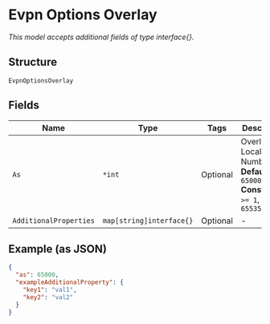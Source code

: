 
# Evpn Options Overlay

*This model accepts additional fields of type interface{}.*

## Structure

`EvpnOptionsOverlay`

## Fields

| Name | Type | Tags | Description |
|  --- | --- | --- | --- |
| `As` | `*int` | Optional | Overlay BGP Local AS Number<br>**Default**: `65000`<br>**Constraints**: `>= 1`, `<= 65535` |
| `AdditionalProperties` | `map[string]interface{}` | Optional | - |

## Example (as JSON)

```json
{
  "as": 65000,
  "exampleAdditionalProperty": {
    "key1": "val1",
    "key2": "val2"
  }
}
```

